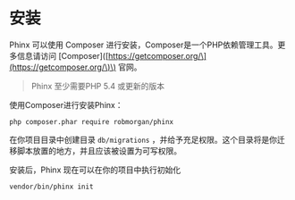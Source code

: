 # 安装

Phinx 可以使用 Composer 进行安装，Composer是一个PHP依赖管理工具。更多信息请访问 \[Composer\]\([https://getcomposer.org/\](https://getcomposer.org/\)\) 官网。



> Phinx 至少需要PHP 5.4 或更新的版本



使用Composer进行安装Phinx：



```
php composer.phar require robmorgan/phinx
```



在你项目目录中创建目录 `db/migrations` ，并给予充足权限。这个目录将是你迁移脚本放置的地方，并且应该被设置为可写权限。



安装后，Phinx 现在可以在你的项目中执行初始化



```
vendor/bin/phinx init
```



